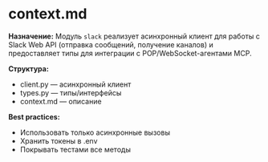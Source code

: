 # context.md

**Назначение:**
Модуль `slack` реализует асинхронный клиент для работы с Slack Web API (отправка сообщений, получение каналов) и предоставляет типы для интеграции с POP/WebSocket-агентами MCP.

**Структура:**
- client.py — асинхронный клиент
- types.py — типы/интерфейсы
- context.md — описание

**Best practices:**
- Использовать только асинхронные вызовы
- Хранить токены в .env
- Покрывать тестами все методы 